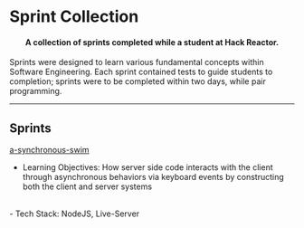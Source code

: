 # Sprint Collection

<h4 align="center">A collection of sprints completed while a student at Hack Reactor.</h4>

Sprints were designed to learn various fundamental concepts within Software Engineering. Each sprint contained tests to guide students to completion; sprints were to be completed within two days, while pair programming.
<br/>

---

## Sprints
<a href="https://opencv.org/">a-synchronous-swim</a>
<br>
- Learning Objectives: How server side code interacts with the client through asynchronous behaviors via keyboard events by constructing both the client and server systems
<br>
- Tech Stack: NodeJS, Live-Server


